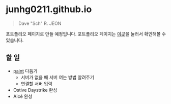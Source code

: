 # junhg0211.github.io

> Dave "Sch" R. JEON

포트폴리오 페이지로 만들 예정입니다. 포트폴리오 페이지는 [이곳](https://junhg0211.github.io/)을 눌러서 확인해볼 수 있습니다.

## 할 일

* [paint](https://github.com/junhg0211/paint) 다듬기
  * 서버가 없을 때 서버 여는 방법 알려주기
  * 연결할 서버 입력
* Ostive Daystrike 완성
* Aicé 완성
